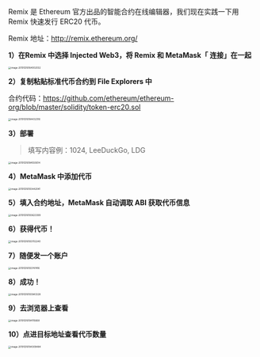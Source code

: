 

Remix 是 Ethereum 官方出品的智能合约在线编辑器，我们现在实践一下用 Remix 快速发行 ERC20 代币。

Remix 地址：http://remix.ethereum.org/

**1）在Remix 中选择 Injected Web3，将 Remix 和 MetaMask「 连接」在一起**

<img src="https://tva1.sinaimg.cn/large/006tNbRwly1g9ysxnyc2nj30kk0te0ye.jpg" alt="image-20191216164002032" style="zoom: 33%;" />

**2）复制粘贴标准代币合约到 File Explorers 中**

合约代码：https://github.com/ethereum/ethereum-org/blob/master/solidity/token-erc20.sol

<img src="https://tva1.sinaimg.cn/large/006tNbRwly1g9ysxmi36bj30so0b6t9c.jpg" alt="image-20191216184432316" style="zoom:33%;" />

**3）部署**

> 填写内容例：1024, LeeDuckGo, LDG

<img src="https://tva1.sinaimg.cn/large/006tNbRwly1g9ysxl27rpj31bi0nan0f.jpg" alt="image-20191216184550614" style="zoom:33%;" />

**4）MetaMask 中添加代币**

<img src="https://tva1.sinaimg.cn/large/006tNbRwly1g9ysxjb4ahj30jy0xcwgm.jpg" alt="image-20191216193442041" style="zoom: 33%;" />

**5）填入合约地址，MetaMask 自动调取 ABI 获取代币信息**

<img src="https://tva1.sinaimg.cn/large/006tNbRwly1g9ysxi7rdlj30ju0xkq53.jpg" alt="image-20191216193623399" style="zoom:33%;" />

**6）获得代币！**

<img src="https://tva1.sinaimg.cn/large/006tNbRwly1g9ysxgwprhj30k00xg405.jpg" alt="image-20191216193702240" style="zoom:33%;" />

**7）随便发一个账户**

<img src="https://tva1.sinaimg.cn/large/006tNbRwly1g9ysxfm7v6j30jy0xogoj.jpg" alt="image-20191216193747416" style="zoom:33%;" />

**8）成功！**

<img src="https://tva1.sinaimg.cn/large/006tNbRwly1g9ysxdq1s9j30k00xm774.jpg" alt="image-20191216193943328" style="zoom: 33%;" />

**9）去浏览器上查看**

<img src="https://tva1.sinaimg.cn/large/006tNbRwly1g9ysxak7fnj30ky08wwfe.jpg" alt="image-20191216194115668" style="zoom:33%;" />

**10）点进目标地址查看代币数量**

<img src="https://tva1.sinaimg.cn/large/006tNbRwly1g9ysxc6s5bj31z40sytdl.jpg" alt="image-20191216194309484" style="zoom:33%;" />